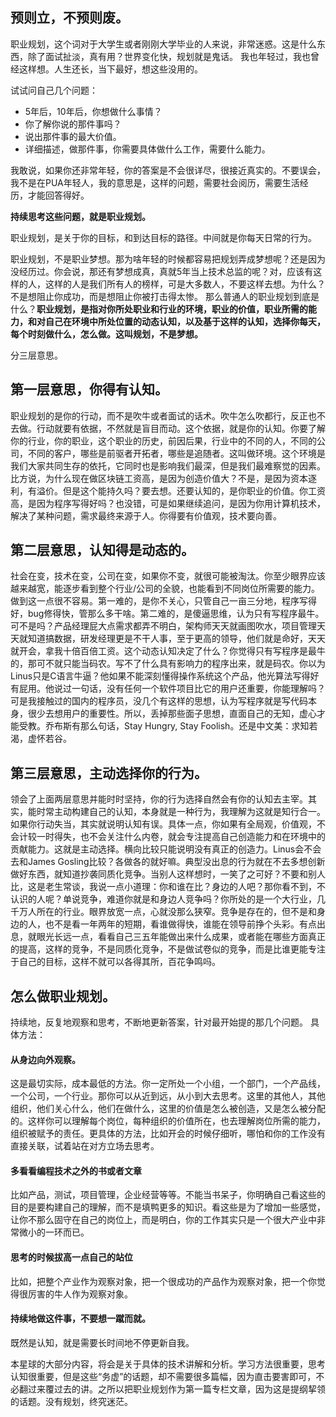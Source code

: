## 预则立，不预则废。 
职业规划，这个词对于大学生或者刚刚大学毕业的人来说，非常迷惑。这是什么东西，除了面试扯淡，真有用？世界变化快，规划就是鬼话。
我也年轻过，我也曾经这样想。人生还长，当下最好，想这些没用的。

试试问自己几个问题：
- 5年后，10年后，你想做什么事情？
- 你了解你说的那件事吗？
- 说出那件事的最大价值。
- 详细描述，做那件事，你需要具体做什么工作，需要什么能力。

我敢说，如果你还非常年轻，你的答案是不会很详尽，很接近真实的。不要误会，我不是在PUA年轻人，我的意思是，这样的问题，需要社会阅历，需要生活经历，才能回答得好。

**持续思考这些问题，就是职业规划。**

职业规划，是关于你的目标，和到达目标的路径。中间就是你每天日常的行为。

职业规划，不是职业梦想。那为啥年轻的时候都容易把规划弄成梦想呢？还是因为没经历过。你会说，那还有梦想成真，真就5年当上技术总监的呢？对，应该有这样的人，这样的人是我们所有人的榜样，可是大多数人，不要这样去想。为什么？不是想阻止你成功，而是想阻止你被打击得太惨。
那么普通人的职业规划到底是什么？**职业规划，是指对你所处职业和行业的环境，职业的价值，职业所需的能力，和对自己在环境中所处位置的动态认知，以及基于这样的认知，选择你每天，每个时刻做什么，怎么做。这叫规划，不是梦想。**

分三层意思。
## 第一层意思，你得有认知。
职业规划的是你的行动，而不是吹牛或者面试的话术。吹牛怎么吹都行，反正也不去做。行动就要有依据，不然就是盲目而动。这个依据，就是你的认知。你要了解你的行业，你的职业，这个职业的历史，前因后果，行业中的不同的人，不同的公司，不同的客户，哪些是前驱者开拓者，哪些是追随者。这叫做环境。这个环境是我们大家共同生存的依托，它同时也是影响我们最深，但是我们最难察觉的因素。比方说，为什么现在做区块链工资高，是因为创造价值大？不是，是因为资本逐利，有溢价。但是这个能持久吗？要去想。还要认知的，是你职业的价值。你工资高，是因为程序写得好吗？也没错，可是如果继续追问，是因为你用计算机技术，解决了某种问题，需求最终来源于人。你得要有价值观，技术要向善。
## 第二层意思，认知得是动态的。
社会在变，技术在变，公司在变，如果你不变，就很可能被淘汰。你至少眼界应该越来越宽，能逐步看到整个行业/公司的全貌，也能看到不同岗位所需要的能力。做到这一点很不容易。第一难的，是你不关心，只管自己一亩三分地，程序写得好，bug修得快，管那么多干啥。第二难的，是傻逼思维，认为只有写程序最牛。可不是吗？产品经理屁大点需求都弄不明白，架构师天天就画图吹水，项目管理天天就知道搞数据，研发经理更是不干人事，至于更高的领导，他们就是命好，天天就开会，拿我十倍百倍工资。这个动态认知决定了什么？你觉得只有写程序是最牛的，那可不就只能当码农。写不了什么具有影响力的程序出来，就是码农。你以为Linus只是C语言牛逼？他如果不能深刻懂得操作系统这个产品，他光算法写得好有屁用。他说过一句话，没有任何一个软件项目比它的用户还重要，你能理解吗？可是我接触过的国内的程序员，没几个有这样的思想，认为写程序就是写代码本身，很少去想用户的重要性。所以，丢掉那些面子思想，直面自己的无知，虚心才能受教。乔布斯有那么句话，Stay Hungry, Stay Foolish。还是中文美：求知若渴，虚怀若谷。
## 第三层意思，主动选择你的行为。
领会了上面两层意思并能时时坚持，你的行为选择自然会有你的认知去主宰。其实，能时常主动构建自己的认知，本身就是一种行为，我理解为这就是知行合一。如果你行动失当，其实就说明认知有误。具体一点，你如果有全局观，价值观，不会计较一时得失，也不会关注什么内卷，就会专注提高自己创造能力和在环境中的贡献能力。这就是主动选择。横向比较只能说明没有真正的创造力。Linus会不会去和James Gosling比较？各做各的就好嘛。典型没出息的行为就在不去多想创新做好东西，就知道抄袭同质化竞争。当别人这样想时，一笑了之可好？不要和别人比，这是老生常谈，我说一点小道理：你和谁在比？身边的人吧？那你看不到，不认识的人呢？单说竞争，难道你就是和身边人竞争吗？你所处的是一个大行业，几千万人所在的行业。眼界放宽一点，心就没那么狭窄。竞争是存在的，但不是和身边的人，也不是看一年两年的短期，看谁做得快，谁能在领导前挣个头彩。有点出息，就眼光长远一点，看看自己三五年能做出来什么成果，或者能在哪些方面真正的提高，这样的竞争，不是同质化竞争，不是做试卷似的竞争，而是比谁更能专注于自己的目标，这样不就可以各得其所，百花争鸣吗。

## 怎么做职业规划。
持续地，反复地观察和思考，不断地更新答案，针对最开始提的那几个问题。
具体方法：
#### 从身边向外观察。
这是最切实际，成本最低的方法。你一定所处一个小组，一个部门，一个产品线，一个公司，一个行业。那你可以从近到远，从小到大去思考。这里的其他人，其他组织，他们关心什么，他们在做什么，这里的价值是怎么被创造，又是怎么被分配的。这样你可以理解每个岗位，每种组织的价值所在，也去理解岗位所需的能力，组织被赋予的责任。更具体的方法，比如开会的时候仔细听，哪怕和你的工作没有直接关联，试着站在对方立场去思考。
#### 多看看编程技术之外的书或者文章
比如产品，测试，项目管理，企业经营等等。不能当书呆子，你明确自己看这些的目的是要构建自己的理解，而不是填鸭更多的知识。看这些是为了增加一些感觉，让你不那么固守在自己的岗位上，而是明白，你的工作其实只是一个很大产业中非常微小的一环而已。
#### 思考的时候拔高一点自己的站位
比如，把整个产业作为观察对象，把一个很成功的产品作为观察对象，把一个你觉得很厉害的牛人作为观察对象。
#### 持续地做这件事，不要想一蹴而就。
既然是认知，就是需要长时间地不停更新自我。

本星球的大部分内容，将会是关于具体的技术讲解和分析。学习方法很重要，思考认知很重要，但是这些“务虚”的话题，却不需要很多篇幅，因为直击要害即可，不必翻过来覆过去的讲。之所以把职业规划作为第一篇专栏文章，因为这是提纲挈领的话题。没有规划，终究迷茫。
